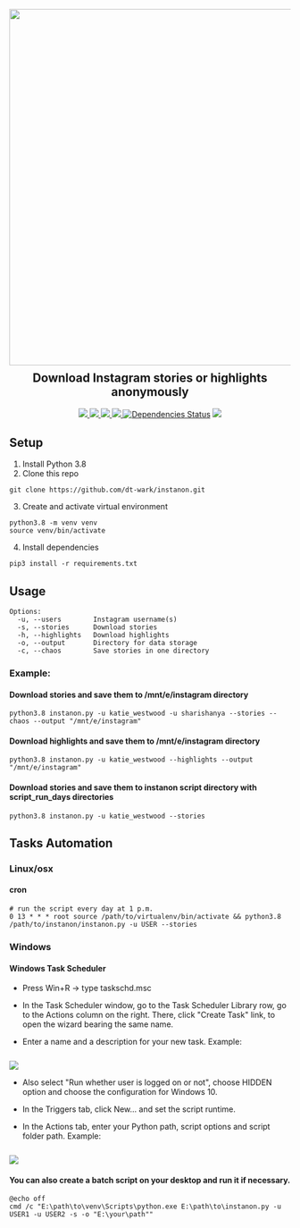 <p align="center">
  <img src="https://res.cloudinary.com/wark/image/upload/v1576917345/instanon.png" width="638px">
  <h2 align="center" style="margin-top: -4px !important;">Download Instagram stories or highlights anonymously</h2>
  <p align="center">
    <a href="https://github.com/dt-wark/instanon/blob/master/LICENSE">
      <img src="https://img.shields.io/badge/license-MIT-green.svg">
    </a>
    <a href="https://www.python.org/">
    	<img src="https://img.shields.io/badge/python-v3.8-blue.svg">
    </a>
    <a href="#">
      <img src="https://img.shields.io/badge/status-stable-brightgreen.svg">
    </a>
    <a href="https://github.com/SeleniumHQ/selenium">
      <img src="https://img.shields.io/badge/built%20with-Selenium-yellow.svg">
    </a>
  <a href="https://github.com/dt-wark/instanon/pulls?utf8=%E2%9C%93&amp;q=is%3Apr%20author%3Aapp%2Fdependabot"><img src="https://camo.githubusercontent.com/6266857d1c53194119edf1d9aafae7a4b301fa16/68747470733a2f2f696d672e736869656c64732e696f2f62616467652f646570656e64656e636965732d7570253230746f253230646174652d627269676874677265656e2e737667" alt="Dependencies Status" data-canonical-src="https://img.shields.io/badge/dependencies-up%20to%20date-brightgreen.svg" style="max-width:100%;"></a>
    <a href="https://res.cloudinary.com/wark/image/upload/v1576597812/bit.png">
      <img src="https://img.shields.io/badge/btc-1AnYqP7mt7QxqYc6fmQk5m6YHN8Rqan4ze-informational.svg">
    </a>
  </p>
</p>


## Setup

1. Install Python 3.8
2. Clone this repo
```
git clone https://github.com/dt-wark/instanon.git
```

3. Create and activate virtual environment
```
python3.8 -m venv venv
source venv/bin/activate
```

4. Install dependencies
```
pip3 install -r requirements.txt
```

## Usage

```
Options:
  -u, --users        Instagram username(s)
  -s, --stories      Download stories
  -h, --highlights   Download highlights
  -o, --output       Directory for data storage
  -c, --chaos        Save stories in one directory
```

### Example:

#### Download stories and save them to /mnt/e/instagram directory
```
python3.8 instanon.py -u katie_westwood -u sharishanya --stories --chaos --output "/mnt/e/instagram"
```

#### Download highlights and save them to /mnt/e/instagram directory
```
python3.8 instanon.py -u katie_westwood --highlights --output "/mnt/e/instagram"
```

#### Download stories and save them to instanon script directory with script_run_days directories 
```
python3.8 instanon.py -u katie_westwood --stories
```


## Tasks Automation

### Linux/osx 

#### cron

```
# run the script every day at 1 p.m.
0 13 * * * root source /path/to/virtualenv/bin/activate && python3.8 /path/to/instanon/instanon.py -u USER --stories
```

### Windows

#### Windows Task Scheduler

- Press Win+R → type taskschd.msc

- In the Task Scheduler window, go to the Task Scheduler Library row, go to the Actions column on the right. There, click "Create Task" link, to open the wizard bearing the same name.

- Enter a name and a description for your new task. Example:
<img src="https://res.cloudinary.com/wark/image/upload/v1576572206/task-name.png" style="margin-top: 12px !important;">

- Also select "Run whether user is logged on or not", choose HIDDEN option and сhoose the configuration for Windows 10.

- In the Triggers tab, click New... and set the script runtime.

- In the Actions tab, enter your Python path, script options and script folder path. Example:
<img src="https://res.cloudinary.com/wark/image/upload/v1577606322/actions.png" style="margin-top: 12px !important;">

#### You can also create a batch script on your desktop and run it if necessary.
```
@echo off
cmd /c "E:\path\to\venv\Scripts\python.exe E:\path\to\instanon.py -u USER1 -u USER2 -s -o "E:\your\path""
```
